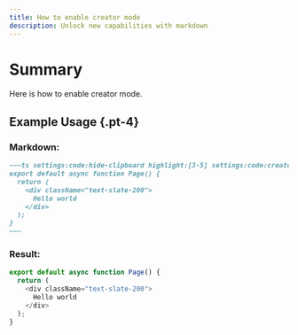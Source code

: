 ```yaml
---
title: How to enable creator mode 
description: Unlock new capabilities with markdown 
---
```


# Summary 

Here is how to enable creator mode.

## Example Usage {.pt-4}

### Markdown:

```md settings:code:hide-clipboard
~~~ts settings:code:hide-clipboard highlight:[3-5] settings:code:creator-mode
export default async function Page() {
  return (
    <div className="text-slate-200">
      Hello world
    </div>
  );
}
~~~
```

### Result:

```ts settings:code:hide-clipboard highlight:[3-5] settings:code:creator-mode
export default async function Page() {
  return (
    <div className="text-slate-200">
      Hello world
    </div>
  );
}
```
